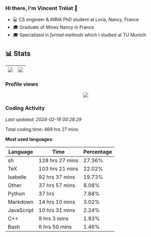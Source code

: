 ### Hi there, I'm Vincent Trélat 👋

-   💻 CS engineer & INRIA PhD student at Loria, Nancy, France
-   🎓 Graduate of Mines Nancy in France
-   🎓 Specialized in _formal methods_ which I studied at TU Munich

## 📊 **Stats**

| <img align="center" src="https://readme-stats.clckblog.space/api?username=VTrelat&show_icons=true&include_all_commits=true&theme=tokyonight&hide_border=true" /> | <img align="center" src="https://readme-stats.clckblog.space/api/top-langs/?username=VTrelat&layout=compact&theme=tokyonight&hide_border=true" /> |
| ---------------------------------------------------------------------------------------------------------------------------------------------------------------- | ------------------------------------------------------------------------------------------------------------------------------------------------- |

### Profile views

<p align="center">
 <img src="https://profile-counter.glitch.me/VTrelat/count.svg" />
</p>

<!--automations-->
### Coding Activity
_Last updated: 2024-02-16 00:28:29_

Total coding time: 469 hrs 27 mins

**Most used languages**:

| Language | Time | Percentage |
| ------------- | ------------- | ------------- |
| sh | 128 hrs 27 mins | 27.36% |
| TeX | 103 hrs 21 mins | 22.02% |
| Isabelle | 92 hrs 37 mins | 19.73% |
| Other | 37 hrs 57 mins | 8.08% |
| Python | 37 hrs | 7.88% |
| Markdown | 14 hrs 10 mins | 3.02% |
| JavaScript | 10 hrs 31 mins | 2.24% |
| C++ | 9 hrs 3 mins | 1.93% |
| Bash | 6 hrs 50 mins | 1.46% |

